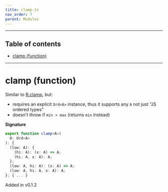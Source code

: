 ```yaml
---
title: clamp.ts
nav_order: 7
parent: Modules
---
```


---

<h2 class="text-delta">Table of contents</h2>

- [clamp (function)](#clamp-function)

---

# clamp (function)

Similar to [R.clamp](https://ramdajs.com/docs/#clamp), but:

- requires an explicit `Ord<A>` instance, thus it supports any `A` not just "JS ordered types"
- doesn't throw if `min > max` (returns `min` instead)

**Signature**

```ts
export function clamp<A>(
  O: Ord<A>
): {
  (low: A): {
    (hi: A): (x: A) => A;
    (hi: A, x: A): A;
  };
  (low: A, hi: A): (x: A) => A;
  (low: A, hi: A, x: A): A;
}; { ... }
```

Added in v0.1.2
